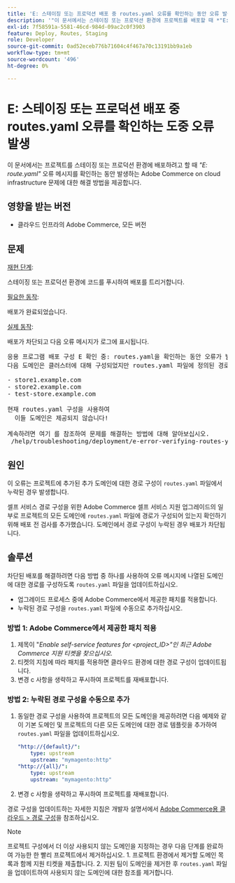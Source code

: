 ```yaml
---
title: 'E: 스테이징 또는 프로덕션 배포 중 routes.yaml 오류를 확인하는 동안 오류 발생'
description: '"이 문서에서는 스테이징 또는 프로덕션 환경에 프로젝트를 배포할 때 *"E: route.yaml"* 오류 메시지를 받는 클라우드 인프라 문제에 대한 Adobe Commerce 솔루션을 제공합니다."'
exl-id: 7f58591a-5581-46cd-984d-09ac2c0f3903
feature: Deploy, Routes, Staging
role: Developer
source-git-commit: 0ad52eceb776b71604c4f467a70c13191bb9a1eb
workflow-type: tm+mt
source-wordcount: '496'
ht-degree: 0%

---
```


# E: 스테이징 또는 프로덕션 배포 중 routes.yaml 오류를 확인하는 도중 오류 발생

이 문서에서는 프로젝트를 스테이징 또는 프로덕션 환경에 배포하려고 할 때 *&quot;E: route.yaml&quot;* 오류 메시지를 확인하는 동안 발생하는 Adobe Commerce on cloud infrastructure 문제에 대한 해결 방법을 제공합니다.

## 영향을 받는 버전

* 클라우드 인프라의 Adobe Commerce, 모든 버전

## 문제

<u>재현 단계</u>:

스테이징 또는 프로덕션 환경에 코드를 푸시하여 배포를 트리거합니다.

<u>필요한 동작</u>:

배포가 완료되었습니다.

<u>실제 동작</u>:

배포가 차단되고 다음 오류 메시지가 로그에 표시됩니다.

<pre>응용 프로그램 배포 구성 E 확인 중: routes.yaml을 확인하는 동안 오류가 발생했습니다.
다음 도메인은 클러스터에 대해 구성되었지만 routes.yaml 파일에 정의된 경로가 없습니다.

- store1.example.com
- store2.example.com
- test-store.example.com

현재 routes.yaml 구성을 사용하여
  이들 도메인은 제공되지 않습니다!

계속하려면 여기 를 참조하여 문제를 해결하는 방법에 대해 알아보십시오.
 /help/troubleshooting/deployment/e-error-verifying-routes-yaml-error-during-staging-or-production-deploy.md</pre>

## 원인

이 오류는 프로젝트에 추가된 추가 도메인에 대한 경로 구성이 `routes.yaml` 파일에서 누락된 경우 발생합니다.

셀프 서비스 경로 구성을 위한 Adobe Commerce 셀프 서비스 지원 업그레이드의 일부로 프로젝트의 모든 도메인에 `routes.yaml` 파일에 경로가 구성되어 있는지 확인하기 위해 배포 전 검사를 추가했습니다. 도메인에서 경로 구성이 누락된 경우 배포가 차단됩니다.

## 솔루션

차단된 배포를 해결하려면 다음 방법 중 하나를 사용하여 오류 메시지에 나열된 도메인에 대한 경로를 구성하도록 `routes.yaml` 파일을 업데이트하십시오.

* 업그레이드 프로세스 중에 Adobe Commerce에서 제공한 패치를 적용합니다.
* 누락된 경로 구성을 `routes.yaml` 파일에 수동으로 추가하십시오.

### 방법 1: Adobe Commerce에서 제공한 패치 적용

1. 제목이 &quot;*Enable self-service features for &lt;project\_ID>&quot;인 최근 Adobe Commerce 지원 티켓을 찾으십시오.*
1. 티켓의 지침에 따라 패치를 적용하면 클라우드 환경에 대한 경로 구성이 업데이트됩니다.
1. 변경 с 사항을 생략하고 푸시하여 프로젝트를 재배포합니다.

### 방법 2: 누락된 경로 구성을 수동으로 추가

1. 동일한 경로 구성을 사용하여 프로젝트의 모든 도메인을 제공하려면 다음 예제와 같이 기본 도메인 및 프로젝트의 다른 모든 도메인에 대한 경로 템플릿을 추가하여 `routes.yaml` 파일을 업데이트하십시오.

   ```yaml
   "http://{default}/":
       type: upstream
       upstream: "mymagento:http"
   "http://{all}/":
       type: upstream
       upstream: "mymagento:http"
   ```

1. 변경 с 사항을 생략하고 푸시하여 프로젝트를 재배포합니다.

경로 구성을 업데이트하는 자세한 지침은 개발자 설명서에서 [Adobe Commerce용 클라우드 > 경로 구성](https://devdocs.magento.com/guides/v2.3/cloud/project/project-conf-files_routes.html)을 참조하십시오.

>[!NOTE]
>
>프로젝트 구성에서 더 이상 사용되지 않는 도메인을 지정하는 경우 다음 단계를 완료하여 가능한 한 빨리 프로젝트에서 제거하십시오. 1. 프로젝트 환경에서 제거할 도메인 목록과 함께 지원 티켓을 제출합니다. 2. 지원 팀이 도메인을 제거한 후 `routes.yaml` 파일을 업데이트하여 사용되지 않는 도메인에 대한 참조를 제거합니다.
